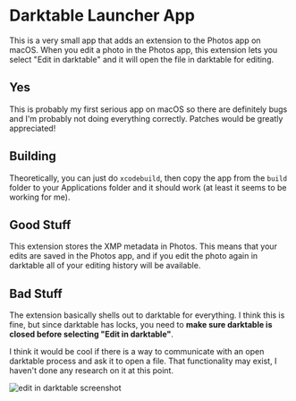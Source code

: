 # Darktable Launcher App

This is a very small app that adds an extension to the Photos app on macOS.
When you edit a photo in the Photos app, this extension lets you select
"Edit in darktable" and it will open the file in darktable for editing.

## Yes

This is probably my first serious app on macOS so there are definitely bugs
and I'm probably not doing everything correctly. Patches would be greatly
appreciated!

## Building

Theoretically, you can just do `xcodebuild`, then copy the app from the `build`
folder to your Applications folder and it should work (at least it seems to be
working for me).

## Good Stuff

This extension stores the XMP metadata in Photos. This means that your edits
are saved in the Photos app, and if you edit the photo again in darktable all
of your editing history will be available.

## Bad Stuff

The extension basically shells out to darktable for everything.  I think this
is fine, but since darktable has locks, you need to **make sure darktable is
closed before selecting "Edit in darktable"**.

I think it would be cool if there is a way to communicate with an open
darktable process and ask it to open a file. That functionality may exist, I
haven't done any research on it at this point.

![edit in darktable screenshot](images/screenshot.png)
